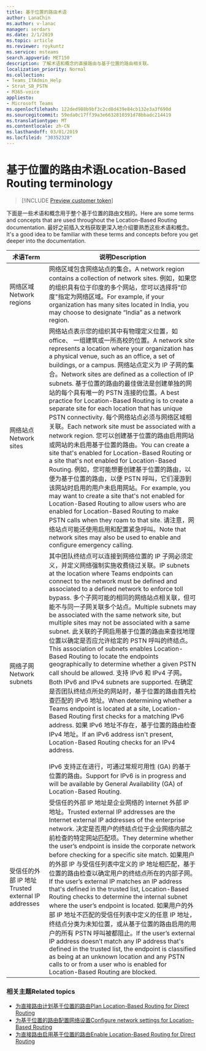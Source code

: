 ```yaml
---
title: 基于位置的路由术语
author: LanaChin
ms.author: v-lanac
manager: serdars
ms.date: 2/1/2019
ms.topic: article
ms.reviewer: roykuntz
ms.service: msteams
search.appverid: MET150
description: 了解术语和概念的直接路由与基于位置的路由相关联。
localization_priority: Normal
ms.collection:
- Teams_ITAdmin_Help
- Strat_SB_PSTN
- M365-voice
appliesto:
- Microsoft Teams
ms.openlocfilehash: 122ded988b9bf3c2cd8d439e84cb132e3a3f690d
ms.sourcegitcommit: 59eda0c17ff39a3e6632810391d78bbadc214419
ms.translationtype: MT
ms.contentlocale: zh-CN
ms.lasthandoff: 03/01/2019
ms.locfileid: "30352328"
---
```

# <a name="location-based-routing-terminology"></a><span data-ttu-id="2d6a3-103">基于位置的路由术语</span><span class="sxs-lookup"><span data-stu-id="2d6a3-103">Location-Based Routing terminology</span></span>

> [!INCLUDE [Preview customer token](includes/preview-feature.md)] 

<span data-ttu-id="2d6a3-104">下面是一些术语和概念用于整个基于位置的路由文档的。</span><span class="sxs-lookup"><span data-stu-id="2d6a3-104">Here are some terms and concepts that are used throughout the Location-Based Routing documentation.</span></span> <span data-ttu-id="2d6a3-105">最好之前插入文档获取更深入地介绍要熟悉这些术语和概念。</span><span class="sxs-lookup"><span data-stu-id="2d6a3-105">It's a good idea to be familiar with these terms and concepts before you get deeper into the documentation.</span></span>

|<span data-ttu-id="2d6a3-106">术语</span><span class="sxs-lookup"><span data-stu-id="2d6a3-106">Term</span></span>  |<span data-ttu-id="2d6a3-107">说明</span><span class="sxs-lookup"><span data-stu-id="2d6a3-107">Description</span></span>  |
|---------|---------|
|<span data-ttu-id="2d6a3-108">网络区域</span><span class="sxs-lookup"><span data-stu-id="2d6a3-108">Network regions</span></span>     | <span data-ttu-id="2d6a3-109">网络区域包含网络站点的集合。</span><span class="sxs-lookup"><span data-stu-id="2d6a3-109">A network region contains a collection of network sites.</span></span> <span data-ttu-id="2d6a3-110">例如，如果您的组织具有位于印度的多个网站，您可以选择将"印度"指定为网络区域。</span><span class="sxs-lookup"><span data-stu-id="2d6a3-110">For example, if your organization has many sites located in India, you may choose to designate “India” as a network region.</span></span>        |
|<span data-ttu-id="2d6a3-111">网络站点</span><span class="sxs-lookup"><span data-stu-id="2d6a3-111">Network sites</span></span>    | <span data-ttu-id="2d6a3-112">网络站点表示您的组织其中有物理定义位置，如 office、 一组建筑或一所高校的位置。</span><span class="sxs-lookup"><span data-stu-id="2d6a3-112">A network site represents a location where your organization has a physical venue, such as an office, a set of buildings, or a campus.</span></span> <span data-ttu-id="2d6a3-113">网络站点定义为 IP 子网的集合。</span><span class="sxs-lookup"><span data-stu-id="2d6a3-113">Network sites are defined as a collection of IP subnets.</span></span> <span data-ttu-id="2d6a3-114">基于位置的路由的最佳做法是创建单独的网站的每个具有唯一的 PSTN 连接的位置。</span><span class="sxs-lookup"><span data-stu-id="2d6a3-114">A best practice for Location-Based Routing is to create a separate site for each location that has unique PSTN connectivity.</span></span>  <span data-ttu-id="2d6a3-115">每个网络站点必须与网络区域相关联。</span><span class="sxs-lookup"><span data-stu-id="2d6a3-115">Each network site must be associated with a network region.</span></span> <span data-ttu-id="2d6a3-116">您可以创建基于位置的路由启用网站或网站的未启用基于位置的路由。</span><span class="sxs-lookup"><span data-stu-id="2d6a3-116">You can create a site that's enabled for Location-Based Routing or a site that's not enabled for Location-Based Routing.</span></span> <span data-ttu-id="2d6a3-117">例如，您可能想要创建基于位置的路由，以便为基于位置的路由，以便 PSTN 呼叫，它们漫游到该网站时启用的用户未启用网站。</span><span class="sxs-lookup"><span data-stu-id="2d6a3-117">For example, you may want to create a site that's not enabled for Location-Based Routing to allow users who are enabled for Location-Based Routing to make PSTN calls when they roam to that site.</span></span> <span data-ttu-id="2d6a3-118">请注意，网络站点可能还使用启用和配置紧急呼叫。</span><span class="sxs-lookup"><span data-stu-id="2d6a3-118">Note that network sites may also be used to enable and configure emergency calling.</span></span>        |
|<span data-ttu-id="2d6a3-119">网络子网</span><span class="sxs-lookup"><span data-stu-id="2d6a3-119">Network subnets</span></span>     |<span data-ttu-id="2d6a3-120">其中团队终结点可以连接到网络位置的 IP 子网必须定义，并定义网络强制实施收费绕过关联。</span><span class="sxs-lookup"><span data-stu-id="2d6a3-120">IP subnets at the location where Teams endpoints can connect to the network must be defined and associated to a defined network to enforce toll bypass.</span></span> <span data-ttu-id="2d6a3-121">多个子网可能的相同的网络站点相关联，但可能不与同一子网关联多个站点。</span><span class="sxs-lookup"><span data-stu-id="2d6a3-121">Multiple subnets may be associated with the same network site, but multiple sites may not be associated with a same subnet.</span></span> <span data-ttu-id="2d6a3-122">此关联的子网启用基于位置的路由来查找地理位置以确定是否应允许给定的 PSTN 呼叫的终结点。</span><span class="sxs-lookup"><span data-stu-id="2d6a3-122">This association of subnets enables Location-Based Routing to locate the endpoints geographically to determine whether a given PSTN call should be allowed.</span></span> <span data-ttu-id="2d6a3-123">支持 IPv6 和 IPv4 子网。</span><span class="sxs-lookup"><span data-stu-id="2d6a3-123">Both IPv6 and IPv4 subnets are supported.</span></span> <span data-ttu-id="2d6a3-124">在确定是否团队终结点所处的网站时，基于位置的路由首先检查匹配的 IPv6 地址。</span><span class="sxs-lookup"><span data-stu-id="2d6a3-124">When determining whether a Teams endpoint is located at a site, Location-Based Routing first checks for a matching IPv6 address.</span></span> <span data-ttu-id="2d6a3-125">如果 IPv6 地址不存在，基于位置的路由检查 IPv4 地址。</span><span class="sxs-lookup"><span data-stu-id="2d6a3-125">If an IPv6 address isn't present, Location-Based Routing checks for an IPv4 address.</span></span> <br><br><span data-ttu-id="2d6a3-126">IPv6 支持正在进行，可通过常规可用性 (GA) 的基于位置的路由。</span><span class="sxs-lookup"><span data-stu-id="2d6a3-126">Support for IPv6 is in progress and will be available by General Availability (GA) of Location-Based Routing.</span></span>          |
|<span data-ttu-id="2d6a3-127">受信任的外部 IP 地址</span><span class="sxs-lookup"><span data-stu-id="2d6a3-127">Trusted external IP addresses</span></span>    |<span data-ttu-id="2d6a3-128">受信任的外部 IP 地址是企业网络的 Internet 外部 IP 地址。</span><span class="sxs-lookup"><span data-stu-id="2d6a3-128">Trusted external IP addresses are the Internet external IP addresses of the enterprise network.</span></span> <span data-ttu-id="2d6a3-129">决定是否用户的终结点位于企业网络内部之前检查的特定网站匹配项。</span><span class="sxs-lookup"><span data-stu-id="2d6a3-129">They determine whether the user’s endpoint is inside the corporate network before checking for a specific site match.</span></span> <span data-ttu-id="2d6a3-130">如果用户的外部 IP 与受信任列表中定义的 IP 地址相匹配，基于位置的路由检查以确定用户的终结点所在的内部子网。</span><span class="sxs-lookup"><span data-stu-id="2d6a3-130">If the user’s external IP matches an IP address that's defined in the trusted list, Location-Based Routing checks to determine the internal subnet where the user’s endpoint is located.</span></span> <span data-ttu-id="2d6a3-131">如果用户的外部 IP 地址不匹配的受信任列表中定义的任意 IP 地址，终结点分类为未知位置，或从基于位置的路由启用的用户的所有 PSTN 呼叫被都阻止。</span><span class="sxs-lookup"><span data-stu-id="2d6a3-131">If the user’s external IP address doesn’t match any IP address that's defined in the trusted list, the endpoint is classified as being at an unknown location and any PSTN calls to or from a user who is enabled for Location-Based Routing are blocked.</span></span>          |

### <a name="related-topics"></a><span data-ttu-id="2d6a3-132">相关主题</span><span class="sxs-lookup"><span data-stu-id="2d6a3-132">Related topics</span></span>
- [<span data-ttu-id="2d6a3-133">为直接路由计划基于位置的路由</span><span class="sxs-lookup"><span data-stu-id="2d6a3-133">Plan Location-Based Routing for Direct Routing</span></span>](location-based-routing-plan.md)
- [<span data-ttu-id="2d6a3-134">为基于位置的路由配置网络设置</span><span class="sxs-lookup"><span data-stu-id="2d6a3-134">Configure network settings for Location-Based Routing</span></span>](location-based-routing-configure-network-settings.md)
- [<span data-ttu-id="2d6a3-135">为直接路由启用基于位置的路由</span><span class="sxs-lookup"><span data-stu-id="2d6a3-135">Enable Location-Based Routing for Direct Routing</span></span>](location-based-routing-enable.md)
